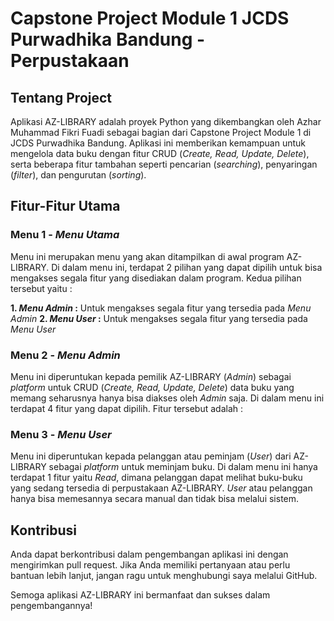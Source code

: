 # Capstone Project Module 1 JCDS Purwadhika Bandung - Perpustakaan

## Tentang Project

Aplikasi AZ-LIBRARY adalah proyek Python yang dikembangkan oleh Azhar Muhammad Fikri Fuadi sebagai bagian dari Capstone Project Module 1 di JCDS Purwadhika Bandung. Aplikasi ini memberikan kemampuan untuk mengelola data buku dengan fitur CRUD (_Create, Read, Update, Delete_), serta beberapa fitur tambahan seperti pencarian (_searching_), penyaringan (_filter_), dan pengurutan (_sorting_).

## Fitur-Fitur Utama

### Menu 1 - _Menu Utama_

Menu ini merupakan menu yang akan ditampilkan di awal program AZ-LIBRARY. Di dalam menu ini, terdapat 2 pilihan yang dapat dipilih untuk bisa mengakses segala fitur yang disediakan dalam program. Kedua pilihan tersebut yaitu :

**1. _Menu Admin_ :** Untuk mengakses segala fitur yang tersedia pada _Menu Admin_
**2. _Menu User_ :** Untuk mengakses segala fitur yang tersedia pada _Menu User_

### Menu 2 - _Menu Admin_

Menu ini diperuntukan kepada pemilik AZ-LIBRARY (_Admin_) sebagai _platform_ untuk CRUD (_Create, Read, Update, Delete_) data buku yang memang seharusnya hanya bisa diakses oleh _Admin_ saja. Di dalam menu ini terdapat 4 fitur yang dapat dipilih. Fitur tersebut adalah :

### Menu 3 - _Menu User_

Menu ini diperuntukan kepada pelanggan atau peminjam (_User_) dari AZ-LIBRARY sebagai _platform_ untuk meminjam buku. Di dalam menu ini hanya terdapat 1 fitur yaitu _Read_, dimana pelanggan dapat melihat buku-buku yang sedang tersedia di perpustakaan AZ-LIBRARY. _User_ atau pelanggan hanya bisa memesannya secara manual dan tidak bisa melalui sistem.

## Kontribusi

Anda dapat berkontribusi dalam pengembangan aplikasi ini dengan mengirimkan pull request. Jika Anda memiliki pertanyaan atau perlu bantuan lebih lanjut, jangan ragu untuk menghubungi saya melalui GitHub.

Semoga aplikasi AZ-LIBRARY ini bermanfaat dan sukses dalam pengembangannya!
